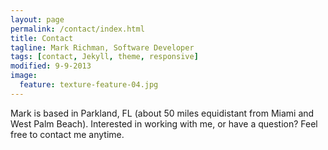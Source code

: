 ```yaml
---
layout: page
permalink: /contact/index.html
title: Contact
tagline: Mark Richman, Software Developer
tags: [contact, Jekyll, theme, responsive]
modified: 9-9-2013
image:
  feature: texture-feature-04.jpg
---
```


Mark is based in Parkland, FL (about 50 miles equidistant from Miami and West Palm Beach). Interested in working with me, or have a question? Feel free to contact me anytime.

<script type="text/javascript">// <![CDATA[
var host = (("https:" == document.location.protocol) ? "https://secure." : "http://");
document.write(unescape("%3Cscript src='" + host + "wufoo.com/scripts/embed/form.js' type='text/javascript'%3E%3C/script%3E"));
// ]]></script>

<script type="text/javascript">// <![CDATA[
var r7x2z1 = new WufooForm();
r7x2z1.initialize({
'userName':'empiresoftware', 
'formHash':'r7x2z1', 
'autoResize':true,
'height':'585'});
r7x2z1.display();
// ]]></script>
